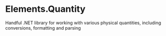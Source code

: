 # Elements.Quantity
Handful .NET library for working with various physical quantities, including conversions, formatting and parsing
